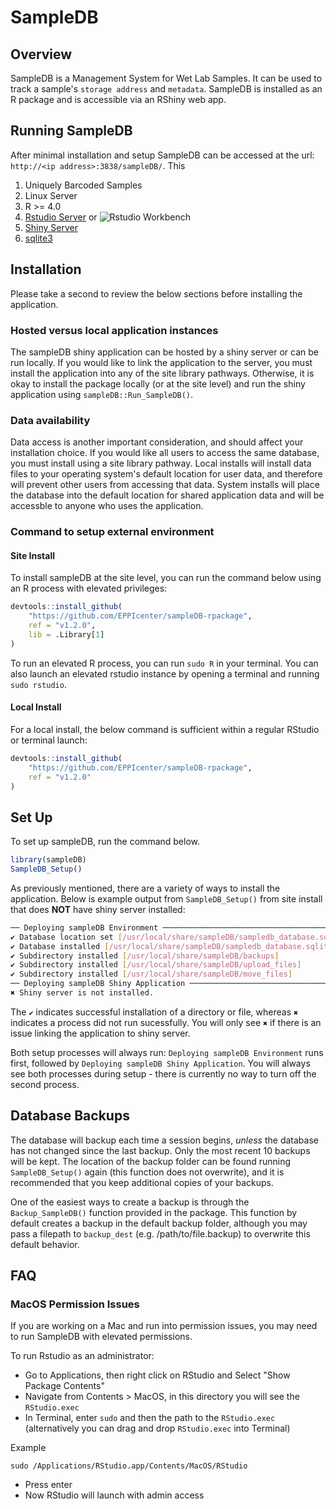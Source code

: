 # SampleDB

## Overview

SampleDB is a Management System for Wet Lab Samples. It can be used to track a sample's `storage address` and `metadata`.
SampleDB is installed as an R package and is accessible via an RShiny web app.

## Running SampleDB

After minimal installation and setup SampleDB can be accessed at the url:
`http://<ip address>:3838/sampleDB/`. This 


1. Uniquely Barcoded Samples
2. Linux Server
3. R >= 4.0
4. [Rstudio Server](https://www.rstudio.com/products/rstudio/download-server/) or ![Rstudio Workbench](https://www.rstudio.com/products/workbench/)
5. [Shiny Server](https://www.rstudio.com/products/shiny/download-server/)
6. [sqlite3](https://www.sqlite.org/position.html)

## Installation

Please take a second to review the below sections before installing the application.

### Hosted versus local application instances

The sampleDB shiny application can be hosted by a shiny server or can be run locally. If you would like to link the
application to the server, you must install the application into any of the site library pathways. Otherwise, it is okay
to install the package locally (or at the site level) and run the shiny application using `sampleDB::Run_SampleDB()`. 

### Data availability

Data access is another important consideration, and should affect your installation choice. If you would like all users to access the same database, you must install using a site library pathway. Local installs will install data files to your operating system's default location for user data, and therefore will prevent other users from accessing that data. System
installs will place the database into the default location for shared application data and will be accessble to anyone who
uses the application.

### Command to setup external environment

#### Site Install

To install sampleDB at the site level, you can run the command below using an R process with elevated privileges:

```R
devtools::install_github(
    "https://github.com/EPPIcenter/sampleDB-rpackage", 
    ref = "v1.2.0",
    lib = .Library[1]
)
```

To run an elevated R process, you can run `sudo R` in your terminal. You can also launch an elevated rstudio instance by opening a terminal and running `sudo rstudio`. 

#### Local Install

For a local install, the below command is sufficient within a regular RStudio or terminal launch:

```R
devtools::install_github(
    "https://github.com/EPPIcenter/sampleDB-rpackage", 
    ref = "v1.2.0"
)
```

## Set Up

To set up sampleDB, run the command below. 

```R
library(sampleDB)
SampleDB_Setup()
```

As previously mentioned, there are a variety of ways to install the application. Below is example output from `SampleDB_Setup()` from site install that does **NOT** have shiny server installed:

```bash
── Deploying sampleDB Environment ──────────────────────────────────────────────
✔ Database location set [/usr/local/share/sampleDB/sampledb_database.sqlite]
✔ Database installed [/usr/local/share/sampleDB/sampledb_database.sqlite]
✔ Subdirectory installed [/usr/local/share/sampleDB/backups]
✔ Subdirectory installed [/usr/local/share/sampleDB/upload_files]
✔ Subdirectory installed [/usr/local/share/sampleDB/move_files]
── Deploying sampleDB Shiny Application ────────────────────────────────────────
✖ Shiny server is not installed.
```

The `✔` indicates successful installation of a directory or file, whereas `✖` indicates a process did not run sucessfully. You will only see `✖` if there is an issue linking the application to shiny server.

Both setup processes will always run: `Deploying sampleDB Environment` runs first, followed by `Deploying sampleDB Shiny Application`. You will always see both processes during setup - there is currently no way to turn off the second process. 

## Database Backups

The database will backup each time a session begins, *unless* the database has not changed since the last backup. Only the 
most recent 10 backups will be kept. The location of the backup folder can be found running `SampleDB_Setup()` again (this function does not overwrite), and it is recommended that you keep additional copies of your backups. 

One of the easiest ways to create a backup is through the `Backup_SampleDB()` function provided in the package. This function by default creates a backup in the default backup folder, although you may pass a filepath to `backup_dest` (e.g. /path/to/file.backup) to overwrite this default behavior.

## FAQ 

### MacOS Permission Issues
If you are working on a Mac and run into permission issues, you may need to run SampleDB with elevated permissions. 

To run Rstudio as an administrator: 
- Go to Applications, then right click on RStudio and Select "Show Package Contents"
- Navigate from Contents > MacOS, in this directory you will see the `RStudio.exec`
- In Terminal, enter `sudo` and then the path to the `RStudio.exec` (alternatively you can drag and drop `RStudio.exec` into Terminal)

Example
```
sudo /Applications/RStudio.app/Contents/MacOS/RStudio
```
- Press enter
- Now RStudio will launch with admin access
